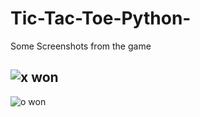 # Tic-Tac-Toe-Python-


Some Screenshots from the game

![x won](https://user-images.githubusercontent.com/32220881/36064490-aff62aee-0eb1-11e8-94b6-b9be67bf3025.JPG)
----------------------------------------------------------------------------------------------------------------
![o won](https://user-images.githubusercontent.com/32220881/36064492-b25dc580-0eb1-11e8-839e-6a22deec71b7.JPG)
